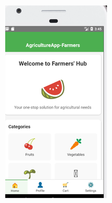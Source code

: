 ![image alt](https://github.com/kumariaditi52/AgApp/blob/df451bd8bc1fb7722d139ac48d4db40b2f0fc6f2/Screenshot%202025-04-08%20154556.png)

